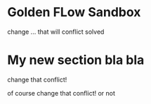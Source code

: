 # Golden FLow Sandbox
change ...
that will conflict solved 

# My new section bla bla 
change that conflict! 

of course
change that conflict! or not
